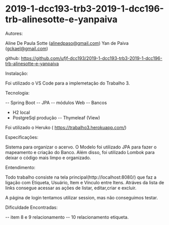 # 2019-1-dcc193-trb3-2019-1-dcc196-trb-alinesotte-e-yanpaiva

Autores: 

Aline De Paula Sotte (alinedpaso@gmail.com)
Yan de Paiva (gckael@gmail.com)

github:
https://github.com/ufjf-dcc193/2019-1-dcc193-trb3-2019-1-dcc196-trb-alinesotte-e-yanpaiva

Instalação:

Foi utilizado o VS Code para a implemetação do Trabalho 3.

Tecnologia:

-- Spring Boot
-- JPA
-- módulos Web
-- Bancos
  - H2 local
  - PostgreSql produção
-- Thymeleaf (View)

Foi utilizado o Heruko (  https://trabalho3.herokuapp.com/)

Especificações:

 Sistema para organizar o acervo. O Modelo foi utilizado JPA para fazer o mapeamento e criação do Banco. Além disso, foi utilizado Lombok para deixar o código mais limpo e organizado.

Entendimento:
  
   Todo trabalho consiste na tela principal(http://localhost:8080/) que faz a ligação com Etiqueta, Usuário, Item e Vínculo entre Itens. Atráves da lista de links consegue acessar as ações de listar, editar,criar e excluir.

   A página de login tentamos utilizar session, mas não conseguimos testar.

Dificuldade Encontradas:

  -- item 8 e 9 relacionamento
  -- 10 relacionamento etiqueta.


 

 